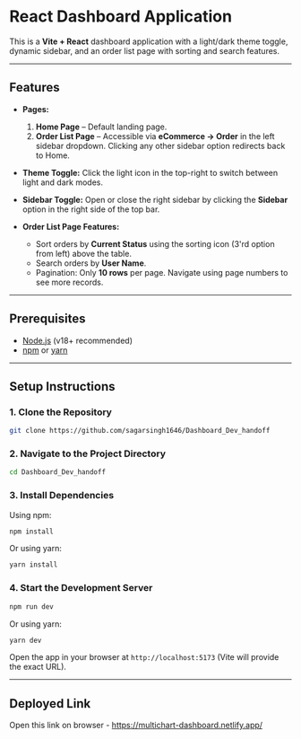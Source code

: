 # React Dashboard Application

This is a **Vite + React** dashboard application with a light/dark theme toggle, dynamic sidebar, and an order list page with sorting and search features.  

---

## Features

- **Pages:**
  1. **Home Page** – Default landing page.
  2. **Order List Page** – Accessible via **eCommerce → Order** in the left sidebar dropdown. Clicking any other sidebar option redirects back to Home.

- **Theme Toggle:** Click the light icon in the top-right to switch between light and dark modes.  
- **Sidebar Toggle:** Open or close the right sidebar by clicking the **Sidebar** option in the right side of the top bar.  
- **Order List Page Features:**
  - Sort orders by **Current Status** using the sorting icon (3'rd option from left) above the table.
  - Search orders by **User Name**.
  - Pagination: Only **10 rows** per page. Navigate using page numbers to see more records.

---

## Prerequisites

- [Node.js](https://nodejs.org/) (v18+ recommended)
- [npm](https://www.npmjs.com/) or [yarn](https://yarnpkg.com/)

---

## Setup Instructions

### 1. Clone the Repository

```bash
git clone https://github.com/sagarsingh1646/Dashboard_Dev_handoff
```

### 2. Navigate to the Project Directory

```bash
cd Dashboard_Dev_handoff
```

### 3. Install Dependencies

Using npm:

```bash
npm install
```

Or using yarn:

```bash
yarn install
```

### 4. Start the Development Server

```bash
npm run dev
```

Or using yarn:

```bash
yarn dev
```

Open the app in your browser at `http://localhost:5173` (Vite will provide the exact URL).

---

## Deployed Link

Open this link on browser - https://multichart-dashboard.netlify.app/
